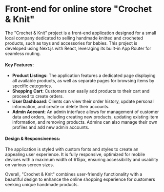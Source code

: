 # Front-end for online store "Crochet & Knit"

The "Crochet & Knit" project is a front-end application designed for a small local company dedicated to selling handmade knitted and crocheted products, such as toys and accessories for babies. This project is developed using Next.js with React, leveraging its built-in App Router for seamless routing.

#### Key Features:
- **Product Listings**: The application features a dedicated page displaying all available products, as well as separate pages for browsing items by specific categories.
- **Shopping Cart**: Customers can easily add products to their cart and proceed to create orders.
- **User Dashboard**: Clients can view their order history, update personal information, and create or delete their accounts.
- **Admin Account**: An admin interface allows for management of customer data and orders, including creating new products, updating existing item information, and removing products. Admins can also manage their own profiles and add new admin accounts.

#### Design & Responsiveness:
The application is styled with custom fonts and styles to create an appealing user experience. It is fully responsive, optimized for mobile devices with a maximum width of 615px, ensuring accessibility and usability on various screen sizes.

Overall, "Crochet & Knit" combines user-friendly functionality with a beautiful design to enhance the online shopping experience for customers seeking unique handmade products.
